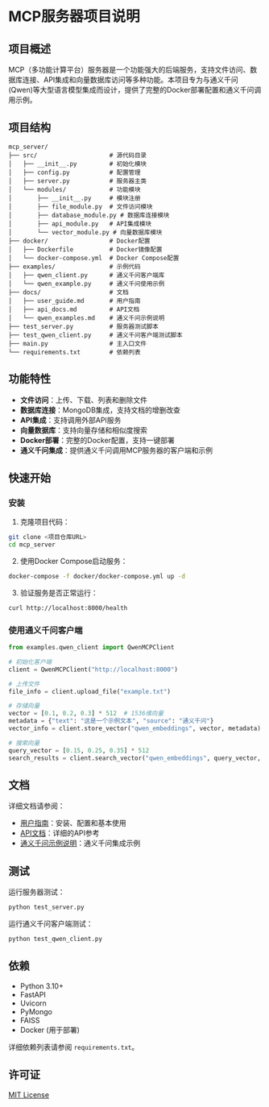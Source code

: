 # MCP服务器项目说明

## 项目概述

MCP（多功能计算平台）服务器是一个功能强大的后端服务，支持文件访问、数据库连接、API集成和向量数据库访问等多种功能。本项目专为与通义千问(Qwen)等大型语言模型集成而设计，提供了完整的Docker部署配置和通义千问调用示例。

## 项目结构

```
mcp_server/
├── src/                    # 源代码目录
│   ├── __init__.py         # 初始化模块
│   ├── config.py           # 配置管理
│   ├── server.py           # 服务器主类
│   └── modules/            # 功能模块
│       ├── __init__.py     # 模块注册
│       ├── file_module.py  # 文件访问模块
│       ├── database_module.py # 数据库连接模块
│       ├── api_module.py   # API集成模块
│       └── vector_module.py # 向量数据库模块
├── docker/                 # Docker配置
│   ├── Dockerfile          # Docker镜像配置
│   └── docker-compose.yml  # Docker Compose配置
├── examples/               # 示例代码
│   ├── qwen_client.py      # 通义千问客户端库
│   └── qwen_example.py     # 通义千问使用示例
├── docs/                   # 文档
│   ├── user_guide.md       # 用户指南
│   ├── api_docs.md         # API文档
│   └── qwen_examples.md    # 通义千问示例说明
├── test_server.py          # 服务器测试脚本
├── test_qwen_client.py     # 通义千问客户端测试脚本
├── main.py                 # 主入口文件
└── requirements.txt        # 依赖列表
```

## 功能特性

- **文件访问**：上传、下载、列表和删除文件
- **数据库连接**：MongoDB集成，支持文档的增删改查
- **API集成**：支持调用外部API服务
- **向量数据库**：支持向量存储和相似度搜索
- **Docker部署**：完整的Docker配置，支持一键部署
- **通义千问集成**：提供通义千问调用MCP服务器的客户端和示例

## 快速开始

### 安装

1. 克隆项目代码：

```bash
git clone <项目仓库URL>
cd mcp_server
```

2. 使用Docker Compose启动服务：

```bash
docker-compose -f docker/docker-compose.yml up -d
```

3. 验证服务是否正常运行：

```bash
curl http://localhost:8000/health
```

### 使用通义千问客户端

```python
from examples.qwen_client import QwenMCPClient

# 初始化客户端
client = QwenMCPClient("http://localhost:8000")

# 上传文件
file_info = client.upload_file("example.txt")

# 存储向量
vector = [0.1, 0.2, 0.3] * 512  # 1536维向量
metadata = {"text": "这是一个示例文本", "source": "通义千问"}
vector_info = client.store_vector("qwen_embeddings", vector, metadata)

# 搜索向量
query_vector = [0.15, 0.25, 0.35] * 512
search_results = client.search_vector("qwen_embeddings", query_vector, top_k=3)
```

## 文档

详细文档请参阅：

- [用户指南](docs/user_guide.md)：安装、配置和基本使用
- [API文档](docs/api_docs.md)：详细的API参考
- [通义千问示例说明](docs/qwen_examples.md)：通义千问集成示例

## 测试

运行服务器测试：

```bash
python test_server.py
```

运行通义千问客户端测试：

```bash
python test_qwen_client.py
```

## 依赖

- Python 3.10+
- FastAPI
- Uvicorn
- PyMongo
- FAISS
- Docker (用于部署)

详细依赖列表请参阅 `requirements.txt`。

## 许可证

[MIT License](LICENSE)
